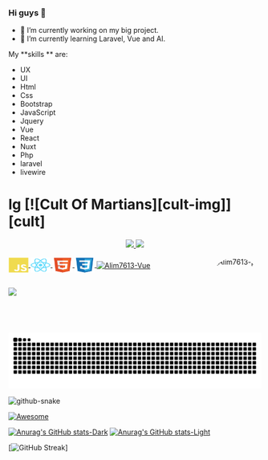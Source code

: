 ### Hi guys 👋



- 🔭 I’m currently working on my big project.
- 🌱 I’m currently learning Laravel, Vue and AI.

My **skills ** are:
- UX
- UI
- Html
- Css
- Bootstrap
- JavaScript 
- Jquery
- Vue
- React
- Nuxt
- Php
- laravel
- livewire

# lg [![Cult Of Martians][cult-img]][cult]

<div align="center">
  <a href="https://github.com/Alim7613">
  <img width="45%" src="https://github-readme-stats.vercel.app/api?username=Alim7613&show_icons=true&theme=dracula&include_all_commits=true&count_private=true"/>
  <img width="45%" src="https://github-readme-stats.vercel.app/api/top-langs/?username=Alim7613&layout=compact&langs_count=7&theme=dracula"/>
</div>
<div style="display: inline_block"><br>
  <img align="center" alt="Alim7613-Js" height="30" width="40" src="https://raw.githubusercontent.com/devicons/devicon/master/icons/javascript/javascript-plain.svg">
  <img align="center" alt="Alim7613-React" height="30" width="40" src="https://raw.githubusercontent.com/devicons/devicon/master/icons/react/react-original.svg">
  <img align="center" alt="Alim7613-HTML" height="30" width="40" src="https://raw.githubusercontent.com/devicons/devicon/master/icons/html5/html5-original.svg">
  <img align="center" alt="Alim7613-CSS" height="30" width="40" src="https://raw.githubusercontent.com/devicons/devicon/master/icons/css3/css3-original.svg">
  <img align="center" alt="Alim7613-Vue" height="30" width="40" src="https://raw.githubusercontent.com/devicons/devicon/master/icons/vue/vue-original.svg">
  <img align="right" alt="Alim7613-pic" height="150" style="border-radius:50px;" src="https://cdn.discordapp.com/attachments/991760846399213679/1001201822066814996/Design_sem_nome.gif">
</div>

##

<div> 
  <a href = "mailto:alimohseny76@gmail.com"><img src="https://img.shields.io/badge/-Gmail-%23333?style=for-the-badge&logo=gmail&logoColor=white" target="_blank"></a>
<!--   <a href="https://www.linkedin.com/in/larissa-albuquerque-379b40114/" target="_blank"><img src="https://img.shields.io/badge/-LinkedIn-%230077B5?style=for-the-badge&logo=linkedin&logoColor=white" target="_blank"></a>  -->
</div>

  ![Snake animation](https://github.com/lalbuquerques/lalbuquerques/blob/output/github-contribution-grid-snake.svg)
  
  
  
  
 <picture>
  <source media="(prefers-color-scheme: dark)" srcset="github-snake-dark.svg">
  <source media="(prefers-color-scheme: light)" srcset="github-snake.svg">
  <img alt="github-snake" src="github-snake.svg">
</picture>



[![Awesome](https://cdn.jsdelivr.net/gh/sindresorhus/awesome@d7305f38d29fed78fa85652e3a63e154dd8e8829/media/badge.svg)](https://github.com/sindresorhus/awesome#readme)


[![Anurag's GitHub stats-Dark](https://github-readme-stats.vercel.app/api?username=Alim7613&show_icons=true&theme=dark#gh-dark-mode-only)](https://github.com/anuraghazra/github-readme-stats#gh-dark-mode-only)
[![Anurag's GitHub stats-Light](https://github-readme-stats.vercel.app/api?username=Alim7613&show_icons=true&theme=default#gh-light-mode-only)](https://github.com/anuraghazra/github-readme-stats#gh-light-mode-only)


[![GitHub Streak](https://streak-stats.demolab.com/?user=Alim7613&theme=dark)]


